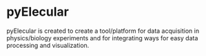 # pyElecular
pyElecular is created to create a tool/platform for data acquisition in physics/biology experiments and for integrating ways for easy data processing and visualization.
 
